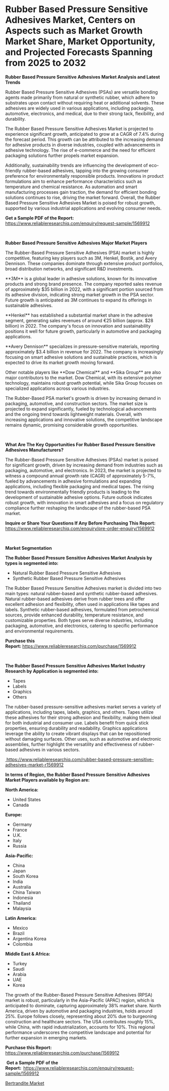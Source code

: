 <p><h1>Rubber Based Pressure Sensitive Adhesives Market, Centers on Aspects such as Market Growth Market Share, Market Opportunity, and Projected Forecasts Spanning from 2025 to 2032</h1></p><p><strong>Rubber Based Pressure Sensitive Adhesives Market Analysis and Latest Trends</strong></p>
<p><p>Rubber Based Pressure Sensitive Adhesives (PSAs) are versatile bonding agents made primarily from natural or synthetic rubber, which adhere to substrates upon contact without requiring heat or additional solvents. These adhesives are widely used in various applications, including packaging, automotive, electronics, and medical, due to their strong tack, flexibility, and durability.</p><p>The Rubber Based Pressure Sensitive Adhesives Market is projected to experience significant growth, anticipated to grow at a CAGR of 7.4% during the forecast period. This growth can be attributed to the increasing demand for adhesive products in diverse industries, coupled with advancements in adhesive technology. The rise of e-commerce and the need for efficient packaging solutions further propels market expansion. </p><p>Additionally, sustainability trends are influencing the development of eco-friendly rubber-based adhesives, tapping into the growing consumer preference for environmentally responsible products. Innovations in product formulations aim to enhance performance characteristics such as temperature and chemical resistance. As automation and smart manufacturing processes gain traction, the demand for efficient bonding solutions continues to rise, driving the market forward. Overall, the Rubber Based Pressure Sensitive Adhesives Market is poised for robust growth, supported by various industrial applications and evolving consumer needs.</p></p>
<p><strong>Get a Sample PDF of the Report:&nbsp;</strong> <a href="https://www.reliableresearchiq.com/enquiry/request-sample/1569912?utm_campaign=3318&utm_medium=2&utm_source=Github&utm_content=ia&utm_term=25032025&utm_id=rubber-based-pressure-sensitive-adhesives">https://www.reliableresearchiq.com/enquiry/request-sample/1569912</a></p>
<p>&nbsp;</p>
<p><strong>Rubber Based Pressure Sensitive Adhesives Major Market Players</strong></p>
<p><p>The Rubber-Based Pressure Sensitive Adhesives (PSA) market is highly competitive, featuring key players such as 3M, Henkel, Bostik, and Avery Dennison. These companies dominate through extensive product portfolios, broad distribution networks, and significant R&D investments.</p><p>**3M** is a global leader in adhesive solutions, known for its innovative products and strong brand presence. The company reported sales revenue of approximately $35 billion in 2022, with a significant portion sourced from its adhesive division, indicating strong market growth in the PSA sector. Future growth is anticipated as 3M continues to expand its offerings in sustainable adhesives.</p><p>**Henkel** has established a substantial market share in the adhesive segment, generating sales revenues of around €25 billion (approx. $28 billion) in 2022. The company's focus on innovation and sustainability positions it well for future growth, particularly in automotive and packaging applications.</p><p>**Avery Dennison** specializes in pressure-sensitive materials, reporting approximately $3.4 billion in revenue for 2022. The company is increasingly focusing on smart adhesive solutions and sustainable practices, which is expected to drive its market growth moving forward.</p><p>Other notable players like **Dow Chemical** and **Sika Group** are also major contributors to the market. Dow Chemical, with its extensive polymer technology, maintains robust growth potential, while Sika Group focuses on specialized applications across various industries.</p><p>The Rubber-Based PSA market's growth is driven by increasing demand in packaging, automotive, and construction sectors. The market size is projected to expand significantly, fueled by technological advancements and the ongoing trend towards lightweight materials. Overall, with increasing applications and innovative solutions, the competitive landscape remains dynamic, promising considerable growth opportunities.</p></p>
<p>&nbsp;</p>
<p><strong>What Are The Key Opportunities For Rubber Based Pressure Sensitive Adhesives Manufacturers?</strong></p>
<p><p>The Rubber-Based Pressure Sensitive Adhesives (PSAs) market is poised for significant growth, driven by increasing demand from industries such as packaging, automotive, and electronics. In 2023, the market is projected to witness a compound annual growth rate (CAGR) of approximately 5-7%, fueled by advancements in adhesive formulations and expanding applications, including flexible packaging and medical tapes. The rising trend towards environmentally friendly products is leading to the development of sustainable adhesive options. Future outlook indicates robust growth, with innovation in smart adhesives and a focus on regulatory compliance further reshaping the landscape of the rubber-based PSA market.</p></p>
<p><strong>Inquire or Share Your Questions If Any Before Purchasing This Report:</strong> <a href="https://www.reliableresearchiq.com/enquiry/pre-order-enquiry/1569912?utm_campaign=3318&utm_medium=2&utm_source=Github&utm_content=ia&utm_term=25032025&utm_id=rubber-based-pressure-sensitive-adhesives">https://www.reliableresearchiq.com/enquiry/pre-order-enquiry/1569912</a></p>
<p>&nbsp;</p>
<p><strong>Market Segmentation</strong></p>
<p><strong>The Rubber Based Pressure Sensitive Adhesives Market Analysis by types is segmented into:</strong></p>
<p><ul><li>Natural Rubber Based Pressure Sensitive Adhesives</li><li>Synthetic Rubber Based Pressure Sensitive Adhesives</li></ul></p>
<p><p>The Rubber Based Pressure Sensitive Adhesives market is divided into two main types: natural rubber-based and synthetic rubber-based adhesives. Natural rubber-based adhesives derive from rubber trees and offer excellent adhesion and flexibility, often used in applications like tapes and labels. Synthetic rubber-based adhesives, formulated from petrochemical sources, provide enhanced durability, temperature resistance, and customizable properties. Both types serve diverse industries, including packaging, automotive, and electronics, catering to specific performance and environmental requirements.</p></p>
<p><strong>Purchase this Report:&nbsp;</strong><a href="https://www.reliableresearchiq.com/purchase/1569912?utm_campaign=3318&utm_medium=2&utm_source=Github&utm_content=ia&utm_term=25032025&utm_id=rubber-based-pressure-sensitive-adhesives">https://www.reliableresearchiq.com/purchase/1569912</a></p>
<p>&nbsp;</p>
<p><strong>The Rubber Based Pressure Sensitive Adhesives Market Industry Research by Application is segmented into:</strong></p>
<p><ul><li>Tapes</li><li>Labels</li><li>Graphics</li><li>Others</li></ul></p>
<p><p>The rubber-based pressure-sensitive adhesives market serves a variety of applications, including tapes, labels, graphics, and others. Tapes utilize these adhesives for their strong adhesion and flexibility, making them ideal for both industrial and consumer use. Labels benefit from quick stick properties, ensuring durability and readability. Graphics applications leverage the ability to create vibrant displays that can be repositioned without damaging surfaces. Other uses, such as automotive and electronic assemblies, further highlight the versatility and effectiveness of rubber-based adhesives in various sectors.</p></p>
<p><a href="https://www.reliableresearchiq.com/rubber-based-pressure-sensitive-adhesives-market-r1569912?utm_campaign=3318&utm_medium=2&utm_source=Github&utm_content=ia&utm_term=25032025&utm_id=rubber-based-pressure-sensitive-adhesives">&nbsp;https://www.reliableresearchiq.com/rubber-based-pressure-sensitive-adhesives-market-r1569912</a></p>
<p><strong>In terms of Region, the Rubber Based Pressure Sensitive Adhesives Market Players available by Region are:</strong></p>
<p>
    <p> <strong> North America: </strong>
        <ul>
            <li>United States</li>
            <li>Canada</li>
        </ul>
        </p> 
    <p> <strong> Europe: </strong>
        <ul>
            <li>Germany</li>
            <li>France</li>
            <li>U.K.</li>
            <li>Italy</li>
            <li>Russia</li>
        </ul>
        </p> 
    <p> <strong> Asia-Pacific: </strong>
        <ul>
            <li>China</li>
            <li>Japan</li>
            <li>South Korea</li>
            <li>India</li>
            <li>Australia</li>
            <li>China Taiwan</li>
            <li>Indonesia</li>
            <li>Thailand</li>
            <li>Malaysia</li>
        </ul>
        </p> 
    <p> <strong> Latin America: </strong>
        <ul>
            <li>Mexico</li>
            <li>Brazil</li>
            <li>Argentina Korea</li>
            <li>Colombia</li>
        </ul>
        </p> 
    <p> <strong> Middle East & Africa: </strong>
        <ul>
            <li>Turkey</li>
            <li>Saudi</li>
            <li>Arabia</li>
            <li>UAE</li>
            <li>Korea</li>
        </ul>
    </p>
    </p>
<p><p>The growth of the Rubber-Based Pressure Sensitive Adhesives (RPSA) market is robust, particularly in the Asia-Pacific (APAC) region, which is anticipated to dominate, capturing approximately 38% market share. North America, driven by automotive and packaging industries, holds around 25%. Europe follows closely, representing about 20% due to burgeoning construction and healthcare sectors. The USA contributes roughly 15%, while China, with rapid industrialization, accounts for 10%. This regional performance underscores the competitive landscape and potential for further expansion in emerging markets.</p></p>
<p><strong>Purchase this Report: </strong><a href="https://www.reliableresearchiq.com/purchase/1569912?utm_campaign=3318&utm_medium=2&utm_source=Github&utm_content=ia&utm_term=25032025&utm_id=rubber-based-pressure-sensitive-adhesives">https://www.reliableresearchiq.com/purchase/1569912</a></p>
<p>&nbsp;<strong>Get a Sample PDF of the Report:&nbsp;&nbsp;</strong><a href="https://www.reliableresearchiq.com/enquiry/request-sample/1569912?utm_campaign=3318&utm_medium=2&utm_source=Github&utm_content=ia&utm_term=25032025&utm_id=rubber-based-pressure-sensitive-adhesives">https://www.reliableresearchiq.com/enquiry/request-sample/1569912</a></p>
<p><strong></strong></p>
<p><p><a href="https://github.com/shamyzinniwl/Market-Research-Report-List-1/blob/main/bertrandite-market.md?utm_campaign=3318&utm_medium=2&utm_source=Github&utm_content=ia&utm_term=25032025&utm_id=rubber-based-pressure-sensitive-adhesives">Bertrandite Market</a></p></p>